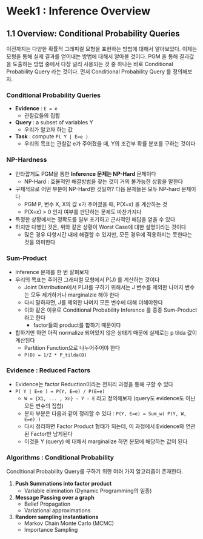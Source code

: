 # Week1 : Inference Overview

## 1.1 Overview: Conditional Probability Queries

이전까지는 다양한 확률적 그래피컬 모형을 표현하는 방법에 대해서 알아보았다.
이제는 모형을 통해 실제 결과를 얻어내는 방법에 대해서 알아볼 것이다.
PGM 을 통해 결과값을 도출하는 방법 중에서 다장 널리 사용되는 것 중 하나는 바로 Conditional Probability Query 라는 것이다.
먼저 Conditional Probability Query 를 정의해보자.


### Conditional Probability Queries

* **Evidence** : `E = e`
    * 관찰값들의 집합
* **Query** : a subset of variables Y
    * 우리가 알고자 하는 값
* **Task** : compute `P( Y | E=e )`
    * 우리의 목표는 관찰값 e가 주어졌을 때, Y의 조건부 확률 분포를 구하는 것이다

### NP-Hardness

* 안타깝게도 PGM을 통한 **Inference 문제는 NP-Hard** 문제이다
    * NP-Hard : 효율적인 해결방법을 찾는 것이 거의 불가능한 상황을 말한다
* 구체적으로 어떤 부분이 NP-Hard한 것일까? 다음 문제들은 모두 NP-hard 문제이다
    * PGM P, 변수 X, X의 값 x가 주어졌을 때, P(X=x) 을 계산하는 것
    * P(X=x) > 0 인지 여부를 판단하는 문제도 마찬가지다
* 특정한 상황에서는 정확도를 일부 포기하고 근사적인 해답을 얻을 수 있다
* 하지만 다행인 것은, 위와 같은 상황이 Worst Case에 대한 설명이라는 것이다
    * 많은 경우 다항시간 내에 해결할 수 있지만, 모든 경우에 적용하지는 못한다는 것을 의미한다

### Sum-Product

* Inference 문제를 한 번 살펴보자
* 우리의 목표는 주어진 그래피컬 모형에서 P(J) 를 계산하는 것이다
    * Joint Distribution에서 P(J)를 구하기 위해서는 J 변수를 제외한 나머지 변수는 모두 제거하거나 marginalzie 해야 한다
    * 다시 말하자면, J를 제외한 나머지 모든 변수에 대해 더해야한다
    * 이와 같은 이유로 Conditional Probability Inference 를 종종 Sum-Product 라고 한다
        * factor들의 product를 합하기 때문이다
* 합하기만 하면 아직 normalize 되어있지 않은 상태기 때문에 실제로는 p tilda 값이 계산된다
    * Partition Function으로 나누어주어야 한다
    * `P(D) = 1/Z * P_tilda(D)`

### Evidence : Reduced Factors

* Evidence는 factor Reduction이라는 전처리 과정을 통해 구할 수 있다
* `P( Y | E=e ) = P(Y, E=e) / P(E=e)`
    * `W = {X1, ... , Xn} - Y - E` 라고 정의해보자 (query도 evidence도 아닌 모든 변수의 집합)
    * 분자 부분은 다음과 같이 정리할 수 있다 : `P(Y, E=e) = Sum_w( P(Y, W, E=e) )`
    * 다시 정리하면 Factor Product 형태가 되는데, 이 과정에서 Evidence와 연관된 Factor만 남게된다
    * 이것을 Y (query) 에 대해서 marginalize 하면 분모에 해당하는 값이 된다

### Algorithms : Conditional Probability

Conditional Probability Query를 구하기 위한 여러 가지 알고리즘이 존재한다.

1. **Push Summations into factor product**
    * Variable elimination (Dynamic Programming의 일종)
2. **Message Passing over a graph**
    * Belief Propagation
    * Variational approximations
3. **Random sampling instantiations**
    * Markov Chain Monte Carlo (MCMC)
    * Importance Sampling

